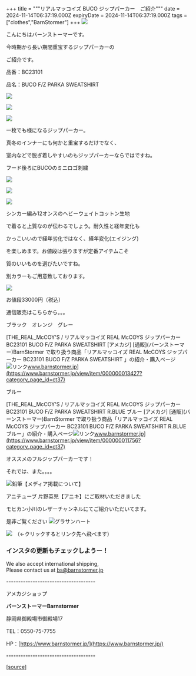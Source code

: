 +++
title = """リアルマッコイズ BUCO ジップパーカー　ご紹介"""
date = 2024-11-14T06:37:19.000Z
expiryDate = 2024-11-14T06:37:19.000Z
tags = ["clothes","BarnStormer"]
+++
[![](https://stat.ameba.jp/user_images/20231023/16/barnstormer-go/b2/03/p/o0420015015354743273.png)](https://ameblo.jp/barnstormer-go/entry-12825670498.html)

こんにちはバーンストーマーです。

今時期から長い期間重宝するジップパーカーの

ご紹介です。

品番：BC23101 

品名：BUCO F/Z PARKA SWEATSHIRT 

[![](https://stat.ameba.jp/user_images/20241114/15/barnstormer-go/b7/79/j/o0466070015509899546.jpg)](https://stat.ameba.jp/user_images/20241114/15/barnstormer-go/b7/79/j/o0466070015509899546.jpg)

[![](https://stat.ameba.jp/user_images/20241114/15/barnstormer-go/20/79/j/o0466070015509899548.jpg)](https://stat.ameba.jp/user_images/20241114/15/barnstormer-go/20/79/j/o0466070015509899548.jpg)

[![](https://stat.ameba.jp/user_images/20241114/15/barnstormer-go/9f/77/j/o0466070015509899549.jpg)](https://stat.ameba.jp/user_images/20241114/15/barnstormer-go/9f/77/j/o0466070015509899549.jpg)

一枚でも様になるジップパーカー。

真冬のインナーにも何かと重宝するだけでなく、

室内などで脱ぎ着しやすいのもジップパーカーならではですね。

フード後ろにBUCOのミニロゴ刺繍

[![](https://stat.ameba.jp/user_images/20241114/15/barnstormer-go/16/87/j/o0466070015509899553.jpg)](https://stat.ameba.jp/user_images/20241114/15/barnstormer-go/16/87/j/o0466070015509899553.jpg)

[![](https://stat.ameba.jp/user_images/20241114/15/barnstormer-go/94/6f/j/o0466070015509899555.jpg)](https://stat.ameba.jp/user_images/20241114/15/barnstormer-go/94/6f/j/o0466070015509899555.jpg)

[![](https://stat.ameba.jp/user_images/20241114/15/barnstormer-go/bd/8f/j/o0466070015509899552.jpg)](https://stat.ameba.jp/user_images/20241114/15/barnstormer-go/bd/8f/j/o0466070015509899552.jpg)

シンカー編み12オンスのヘビーウェイトコットン生地

で着ると上質なのが伝わるでしょう。耐久性と経年変化も

かっこいいので経年劣化ではなく、経年変化(エイジング)

を楽しめます。お値段は張りますが定番アイテムこそ

質のいいものを選びたいですね。

別カラーもご用意致しております。

[![](https://stat.ameba.jp/user_images/20241114/15/barnstormer-go/5a/59/j/o0466070015509899560.jpg)](https://stat.ameba.jp/user_images/20241114/15/barnstormer-go/5a/59/j/o0466070015509899560.jpg)

お値段33000円（税込）

通信販売はこちらから。。。

ブラック　オレンジ　グレー

[THE\_REAL\_McCOY'S / リアルマッコイズ REAL McCOYS ジップパーカー BC23101 BUCO F/Z PARKA SWEATSHIRT \[アメカジ\] \[通販\](バーンストーマー)BarnStormer で取り扱う商品「リアルマッコイズ REAL McCOYS ジップパーカー BC23101 BUCO F/Z PARKA SWEATSHIRT 」の紹介・購入ページ![リンク](https://c.stat100.ameba.jp/ameblo/symbols/v3.20.0/svg/gray/editor_link.svg)www.barnstormer.jp](https://www.barnstormer.jp/view/item/000000013427?category_page_id=ct37)

ブルー

[THE\_REAL\_McCOY'S / リアルマッコイズ REAL McCOYS ジップパーカー BC23101 BUCO F/Z PARKA SWEATSHIRT R.BLUE ブルー \[アメカジ\] \[通販\](バーンストーマー)BarnStormer で取り扱う商品「リアルマッコイズ REAL McCOYS ジップパーカー BC23101 BUCO F/Z PARKA SWEATSHIRT R.BLUE ブルー」の紹介・購入ページ![リンク](https://c.stat100.ameba.jp/ameblo/symbols/v3.20.0/svg/gray/editor_link.svg)www.barnstormer.jp](https://www.barnstormer.jp/view/item/000000011756?category_page_id=ct37)

オススメのフルジップパーカーです！

それでは、また。。。。

![鉛筆](https://stat100.ameba.jp/blog/ucs/img/char/char3/519.png)【メディア掲載について】

アニチューブ 片野英児【アニキ】にご取材いただきました

モヒカン小川のレザーチャンネルにてご紹介いただいてます。

是非ご覧ください ![グラサンハート](https://stat100.ameba.jp/blog/ucs/img/char/char3/148.png)

[![](https://stat.ameba.jp/user_images/20230412/16/barnstormer-go/6a/23/p/o0108010815269242493.png)](https://www.instagram.com/barnstormer_daily/)　（←クリックするとリンク先へ飛べます）

### インスタの更新もチェックしようー！

We also accept international shipping,  
Please contact us at bs@barnstormer.jp

**\-------------------------------------**

アメカジショップ

**バーンストーマーBarnstormer**

静岡県御殿場市御殿場17

TEL：0550-75-7755

HP：[https://www.barnstormer.jp/](https://www.barnstormer.jp/)

**\-------------------------------------**

[[source]](https://ameblo.jp/barnstormer-go/entry-12874868928.html)
